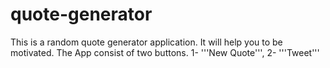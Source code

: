 # quote-generator 
This is a random quote generator application.
It will help you to be motivated.
The App consist of two buttons. 1- '''New Quote''', 2- '''Tweet'''
